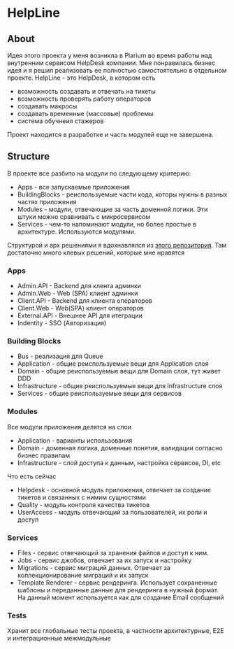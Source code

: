 # HelpLine

## About
Идея этого проекта у меня возникла в Plarium во время работы над внутренним сервисом HelpDesk компании. Мне понравилась бизнес идея и я решил реализовать ее полностью самостоятельно в отдельном проекте. 
HelpLine - это HelpDesk, в котором есть
- возможность создавать и отвечать на тикеты
- возможность проверять работу операторов
- создавать макросы
- создавать временные (массовые) проблемы
- система обучнеия стажеров

Проект находится в разработке и часть модулей еще не завершена.

## Structure

В проекте все разбито на модули по следующему критерию:
- Apps - все запускаемые приложения
- BuildingBlocks - реиспользуемые части кода, которы нужны в разных частях приложения
- Modules - модули, отвечающие за часть доменной логики. Эти штуки можно сравнивать с микросервисом
- Services - чем-то напоминают модули, но более простые в архитектуре. Используются модулями.

Структурой и арх решениями я вдохнавлялся из 
[этого репозитория](https://github.com/kgrzybek/modular-monolith-with-ddd). 
Там достаточно много клевых решений, которые мне нравятся 

### Apps

- Admin.API - Backend для клента админки
- Admin.Web - Web (SPA) клиент админки
- Client.API - Backend для клиента операторов
- Client.Web - Web(SPA) клиент операторов
- External.API - Внешнее API для итеграции
- Indentity - SSO (Авторизация)

### Building Blocks

- Bus - реализация для Queue
- Application - общие реиспользуемые вещи для Application слоя
- Domain - общие реиспользуемые вещи для Domain слоя, тут живет DDD
- Infrastructure - общие реиспользуемые вещи для Infrastructure слоя
- Services - общие реиспользуемые вещи для сервисов

### Modules
Все модули приложения делятся на слои
- Application - варианты использования
- Domain - доменная логика, доменные понятия, валидации согласно бизнес правилам
- Infrastructure - слой доступа к данным, настройка сервисов, DI, etc

Что есть сейчас 
- Helpdesk - основной модуль приложения, отвечает за создание тикетов и связанных с нимим сущностями
- Quality - модуль контроля качества тикетов
- UserAccess - модуль отвечающий за пользователей, их роли и доступ

### Services

- Files - сервис отвечающий за хранения файлов и доступ к ним.
- Jobs - сервис джобов, отвечает за их запуск и настройку
- Migrations - сервис миграций данных. Отвечает за коллекционирование миграций и их запуск
- Template Renderer - сервис рендеринга. Использует сохраненные шаблоны и переданные данные для рендеринга в нужный формат. На данный момент используется как для создание Email сообщений

### Tests

Хранит все глобальные тесты проекта, в частности архитектурные, E2E и интеграционные межмодульные
